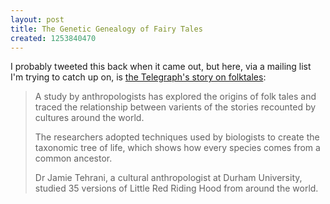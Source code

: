 ```yaml
---
layout: post
title: The Genetic Genealogy of Fairy Tales
created: 1253840470
---
```

I probably tweeted this back when it came out, but here, via a mailing list I'm trying to catch up on, is [the Telegraph's story on folktales](http://www.telegraph.co.uk/science/science-news/6142964/Fairy-tales-have-ancient-origin.html):

> A study by anthropologists has explored the origins of folk tales and traced the relationship between varients of the stories recounted by cultures around the world.
>
> The researchers adopted techniques used by biologists to create the taxonomic tree of life, which shows how every species comes from a common ancestor.<!--break-->
>
> Dr Jamie Tehrani, a cultural anthropologist at Durham University, studied 35 versions of Little Red Riding Hood from around the world.
